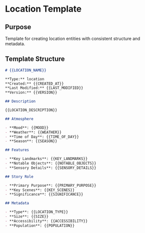 # Location Template

## Purpose

Template for creating location entities with consistent structure and metadata.

## Template Structure

```markdown
# {{LOCATION_NAME}}

**Type:** location  
**Created:** {{CREATED_AT}}  
**Last Modified:** {{LAST_MODIFIED}}  
**Version:** {{VERSION}}

## Description

{{LOCATION_DESCRIPTION}}

## Atmosphere

- **Mood**: {{MOOD}}
- **Weather**: {{WEATHER}}
- **Time of Day**: {{TIME_OF_DAY}}
- **Season**: {{SEASON}}

## Features

- **Key Landmarks**: {{KEY_LANDMARKS}}
- **Notable Objects**: {{NOTABLE_OBJECTS}}
- **Sensory Details**: {{SENSORY_DETAILS}}

## Story Role

- **Primary Purpose**: {{PRIMARY_PURPOSE}}
- **Key Scenes**: {{KEY_SCENES}}
- **Significance**: {{SIGNIFICANCE}}

## Metadata

- **Type**: {{LOCATION_TYPE}}
- **Size**: {{SIZE}}
- **Accessibility**: {{ACCESSIBILITY}}
- **Population**: {{POPULATION}}
```
